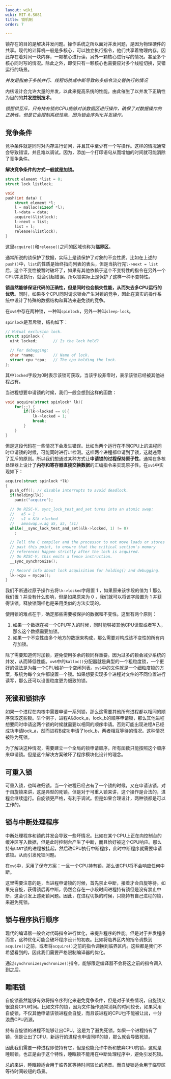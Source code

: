 ```yaml
---
layout: wiki
wiki: MIT-6.S081
title: 锁机制
order: 7

---
```


锁存在的目的是解决并发问题。操作系统之所以面对并发问题，是因为物理硬件的共享。现代的计算机一般是多核心，可以独立执行指令，他们共享着物理内存，因此存在着对同一块内存，一颗核心进行读，另外一颗核心进行写的情况。甚至多个核心同时写的情况。除此之外，即使只有一颗核心也需要应对多个线程切换，交错运行的场景。

*并发是指由于多核并行、线程切换或中断导致的多指令流交替执行的情况*

内核设计会允许大量的并发，以此来提高系统的性能。由此催生了以并发下正确性为目的的**并发控制技术**。

*锁提供互斥，只有持有锁的CPU能够对该数据区进行操作，确保了对数据操作的正确性。但是它会限制系统性能，因为锁会序列化并发操作。*

## 竞争条件

竞争条件就是同时对内存进行访问，并且其中至少有一个写操作。这样的情况通常会导致错误，并且难以调试。因为，添加一个打印语句从而增加的时间就可能消除了竞争条件。

**解决竞争条件的方式一般就是加锁。**

```C
struct element *list = 0;
struct lock listlock;

void
push(int data) {
	struct element *l;
	l = malloc(sizeof *l);
	l->data = data;
	acquire(&listlock);
	l->next = list;
	list = l;
	release(&listlock);
}

```

这里`acquire()`和`release()`之间的区域也称为**临界区**。

通常所说的锁保护了数据，实际上是锁保护了对象的不变性质。比如在上述的`push()`中，`list`的性质是始终指向列表的表头，但是当执行完`l->next = list`后，这个不变性被暂时破坏了，如果有其他依赖于这个不变特性的指令在另外一个CPU并发执行，就会引起错误。所以锁实际上是保护了这样一种不变特性。

**锁虽然能够保证代码的正确性，但是同时也会损失性能，从而失去多CPU运行的优势**。同时，如果多个CPU同时请求锁会产生对锁的竞争，因此在真实的操作系统中设计了特殊的数据结构和算法来避免锁的竞争。

在`xv6`中存在两种锁，一种叫`spinlock`，另外一种叫`sleep-lock`。

`spinlock`是互斥锁，结构如下：

```C
// Mutual exclusion lock.
struct spinlock {
  uint locked;       // Is the lock held?

  // For debugging:
  char *name;        // Name of lock.
  struct cpu *cpu;   // The cpu holding the lock.
};
```

其中`locked`字段为0时表示该锁可获取，当该字段非零时，表示该锁已经被其他进程占有。

当进程想要申请锁的时候，我们一般会想到这样的函数：

```C
void acquire(struct spinlock* lk){
	for(;;) {
		if(lk->locked == 0){
			lk->locked = 1;
			break;
		}
	}
}
```

但是这段代码在一些情况下会发生错误。比如当两个运行在不同CPU上的进程同时申请锁的时候，可能同时进行`if`检测。这样两个进程都申请到了锁，这就违背了互斥的原则。所以我们想通过某种方式让**申请锁的过程保持原子性**。通常在多核处理器上设计了**内存和寄存器直接交换数据**的汇编指令来实现原子性。在`xv6`中实现如下：

```C
acquire(struct spinlock *lk)
{
  push_off(); // disable interrupts to avoid deadlock.
  if(holding(lk))
    panic("acquire");

  // On RISC-V, sync_lock_test_and_set turns into an atomic swap:
  //   a5 = 1
  //   s1 = &lk->locked
  //   amoswap.w.aq a5, a5, (s1)
  while(__sync_lock_test_and_set(&lk->locked, 1) != 0)
    ;

  // Tell the C compiler and the processor to not move loads or stores
  // past this point, to ensure that the critical section's memory
  // references happen strictly after the lock is acquired.
  // On RISC-V, this emits a fence instruction.
  __sync_synchronize();

  // Record info about lock acquisition for holding() and debugging.
  lk->cpu = mycpu();
}
```

我们不断通过原子操作去将`lk->locked`字段置 1 ，如果原来该字段的值为 1 那么我们置 1 并没有什么影响，但是如果原来为 0 ，我们就可以将该字段置为 1 并获得该锁。释放锁同样也是采用类似的方法实现的。

使用锁的难点在于，确定那些需要被保护的数据和不变性。这里有两个原则：

1. 如果一个数据在被一个CPU写入的时候，同时能够被其他CPU读取或者写入，那么这个数据需要加锁。
2. 如果一个不变性由多个地方的数据来构成，那么需要对构成该不变性的所有内存加锁。

除了需要知道何时加锁，避免使用多余的锁同样重要。因为过多的锁会减少系统的并发，从而降低性能。`xv6`中的`kalloc()`分配器就是典型的一个粗粒度锁，一个更好的做法是为每一个CPU维护一个空闲列表。`xv6`中的文件就是一个细粒度锁的方案，系统为每个文件都设置一个锁。如果想要实现多个进程对文件的不同位置进行读写，那么还可以设置粒度更为细致的锁。

## 死锁和锁排序

如果一个进程在内核中需要申请一系列锁，那么这需要其他所有进程都以相同的顺序获取这些锁。举个例子，进程A以lock_a，lock_b的顺序申请锁，那么其他进程想要同时申请这两个锁的时候就需要以相同的顺序申请。否则可能出现进程A已经成功申请lock_a，然而进程B成功申请了lock_b，两者相互等待的情况。这种情况被称为死锁。

为了解决这种情况，需要建立一个全局的锁申请顺序，所有函数只能按照这个顺序来申请锁。但是这个解决方案破坏了程序模块化设计的理念。

## 可重入锁

可重入锁，也叫递归锁。当一个进程已经占有了一个锁的时候，又在申请该锁，对于自旋锁来讲，这是典型的死锁。但是对于可重入锁来讲，这个操作是合法的，进程会继续运行。自旋锁更严格，有利于调试。但是如果合理设计，两种锁都是可以工作的。

## 锁与中断处理程序

中断处理程序和锁的并发会导致一些坏情况。比如在某个CPU上正在向控制台的缓冲区写入数据，但是此时控制台产生了中断，而且恰好被这个CPU响应。那么持有`UART`锁的进程被挂起，然后改CPU执行中断程序，此时中断程序就需要申请该锁。从而引发死锁问题。

在`xv6`中，采用了保守方案：一旦一个CPU持有锁，那么该CPU将不会响应任何中断。

这里需要注意的是，当进程申请锁的时候，首先禁止中断，接着才会自旋等待。如果先自旋，获得锁后再中断，仍然会存在一小段时间进程持有锁但是没有禁止中断，这会引发上述死锁问题。因此，在进程切换的时候，只能持有自己进程的锁，来避免死锁。

## 锁与程序执行顺序

现代的编译器一般会对代码指令进行优化，来提升程序的性能。但是对于并发程序而言，这种优化可能会破坏程序设计的初衷。比如将临界区内的指令调换到`acquire()`之前，或者将`acquire()`之前的指令调换到临界区内。这些都是我们不希望看到的，因此我们需要严格限制编译器的优化。

通过`synchronizesynchronize()`指令，能够限定编译器不会将这之前的指令调入到之后。

## 睡眠锁

自旋锁虽然能够有效将指令序列化来避免竞争条件，但是对于某些情况，自旋锁又很浪费CPU时间。比如文件的锁，因为文件操作通常消耗的时间较长，如果采用自旋锁，不仅其他申请该锁进程会自旋，而且该进程的CPU也不能被让出，十分浪费CPU资源。

持有自旋锁的进程不能够让出CPU，这是为了避免死锁。如果一个进程持有了锁，但是让出了CPU，新运行的进程也申请同样的锁，那么就会导致死锁。

因此我们需要一种进程即使持有它，但是也能允许中断和放弃CPU的锁，这就是睡眠锁。也正是由于这个特性，睡眠锁不能用在中断处理程序中，避免引发死锁。

总的来讲，睡眠锁适合用于临界区等待时间较长的场景。而自旋锁适合用于临界区等待时间较短的场景。
